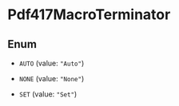 
# Pdf417MacroTerminator

## Enum


* `AUTO` (value: `"Auto"`)

* `NONE` (value: `"None"`)

* `SET` (value: `"Set"`)



